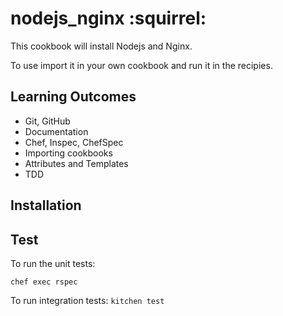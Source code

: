 # nodejs_nginx :squirrel:

This cookbook will install Nodejs and Nginx.

To use import it in your own cookbook and run it in the recipies.

## Learning Outcomes
- Git, GitHub
- Documentation
- Chef, Inspec, ChefSpec
- Importing cookbooks
- Attributes and Templates
- TDD


## Installation





## Test

To run the unit tests:

`chef exec rspec`

To run integration tests:
`kitchen test`
